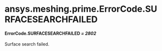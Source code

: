 # ansys.meshing.prime.ErrorCode.SURFACESEARCHFAILED



#### ErrorCode.SURFACESEARCHFAILED *= 2802*

Surface search failed.

<!-- !! processed by numpydoc !! -->
